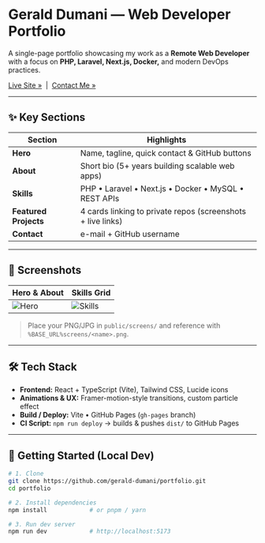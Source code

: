 # Gerald Dumani — Web Developer Portfolio

A single-page portfolio showcasing my work as a **Remote Web Developer** with a focus on **PHP, Laravel, Next.js, Docker,** and modern DevOps practices.

[Live Site »](https://gerald-dumani.github.io/portfolio/) &nbsp;|&nbsp; [Contact Me »](mailto:geralddumani77@gmail.com)

---

## ✨ Key Sections

| Section               | Highlights                                                  |
| --------------------- | ----------------------------------------------------------- |
| **Hero**              | Name, tagline, quick contact & GitHub buttons               |
| **About**             | Short bio (5+ years building scalable web apps)             |
| **Skills**            | PHP • Laravel • Next.js • Docker • MySQL • REST APIs        |
| **Featured Projects** | 4 cards linking to private repos (screenshots + live links) |
| **Contact**           | e-mail + GitHub username                                    |

---

## 📸 Screenshots

| Hero & About              | Skills Grid                   |
| ------------------------- | ----------------------------- |
| ![Hero](screens/hero.png) | ![Skills](screens/skills.png) |

> Place your PNG/JPG in `public/screens/` and reference with `%BASE_URL%screens/<name>.png`.

---

## 🛠️ Tech Stack

- **Frontend:** React + TypeScript (Vite), Tailwind CSS, Lucide icons
- **Animations & UX:** Framer-motion-style transitions, custom particle effect
- **Build / Deploy:** Vite • GitHub Pages (`gh-pages` branch)
- **CI Script:** `npm run deploy` → builds & pushes `dist/` to GitHub Pages

---

## 🚀 Getting Started (Local Dev)

```bash
# 1. Clone
git clone https://github.com/gerald-dumani/portfolio.git
cd portfolio

# 2. Install dependencies
npm install            # or pnpm / yarn

# 3. Run dev server
npm run dev            # http://localhost:5173
```

